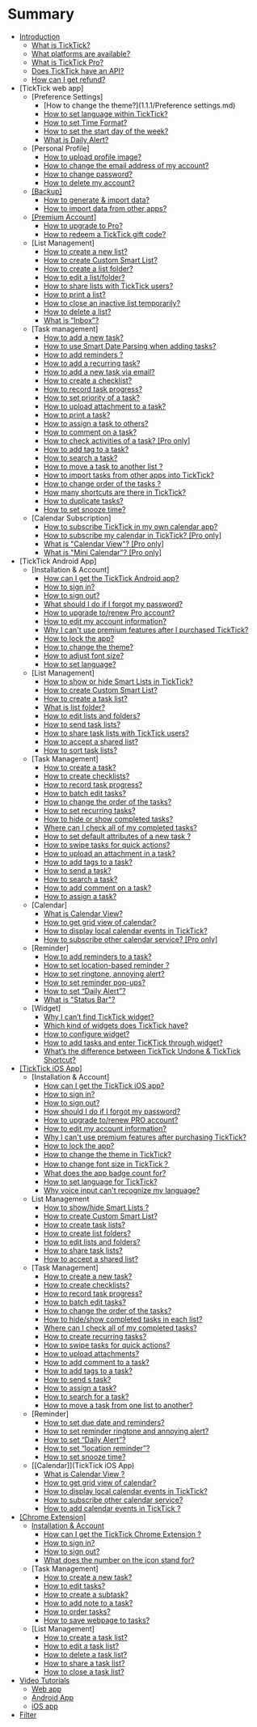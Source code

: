 # Summary

* [Introduction](README.md)
  * [What is TickTick?](what_is_ticktick.md)
  * [What platforms are available?](which_device_is_needed_to_use_ticktick.md)
  * [What is TickTick Pro?](is_ticktick_free.md)
  * [Does TickTick have an API?](does_ticktick_have_an_api.md)
  * [How can I get refund?](how_can_i_get_refund.md)
* \[TickTick web app\]
  * \[Preference Settings\]
    * \[How to change the  theme?\]\(1.1.1/Preference settings.md\)
    * [How to set language within TickTick?](how_to_set_language_in_ticktick.md)
    * [How to set Time Format?](ticktick_web_app/how_to_set_time_format.md)
    * [How to set the start day of the week?](ticktick_web_app/how_to_set_the_start_of_week.md)
    * [What is Daily Alert?](ticktick_web_app/how_to_set_daily_alert_time.md)
  * \[Personal Profile\]
    * [How to upload profile image?](ticktick_web_app/how_to_upload_your_profile_image.md)
    * [How to change the email address of my account?](ticktick_web_app/how_to_change_the_email_address_of_your_account.md)
    * [How to change password?](ticktick_web_app/how_to_change_password.md)
    * [How to delete my account?](ticktick_web_app/how_to_delete_your_account.md)
  * [\[Backup\]]([backup])
    * [How to generate & import data?](how_to_generate_&_import_data.md)
    * [How to import data from other apps?](how_to_import_data_from_other_apps.md)
  * [\[Premium Account\]]([premium_account].md)
    * [How to upgrade to Pro?](how_to_upgrade_to_pro.md)
    * [How to redeem a TickTick gift code?](how_to_redeem_a_ticktick_gift_code.md)
  * \[List Management\]
    * [How to create a new list?](ticktick_web_app/how_to_add_a_new_list.md)
    * [How to create Custom Smart List?](how_to_create_custom_samrt_list.md)
    * [How to create a list folder?](how_to_create_a_list_folder.md)
    * [How to edit a list\/folder?](ticktick_web_app/how_to_edit_lists.md)
    * [How to share lists with TickTick users?](ticktick_web_app/how_to_share_lists.md)
    * [How to print a list?](ticktick_web_app/how_to_print_a_list.md)
    * [How to close an inactive list temporarily?](ticktick_web_app/how_to_close_a_list.md)
    * [How to delete a list?](ticktick_web_app/how_to_delete_a_list.md)
    * [What is “Inbox”?](ticktick_web_app/what_is_inbox.md)
  * \[Task management\]
    * [How to add a new task?](ticktick_web_app/)
    * [How to use Smart Date Parsing when adding tasks?](how_to_use_smart_date_parsing_when_adding_tasks.md)
    * [How to add reminders ?](how_to_add_reminders.md)
    * [How to add a recurring task?](ticktick_web_app/how_to_add_a_recurring_task.md)
    * [How to add a new task via email?](ticktick_web_app/how_to_add_a_new_via_email.md)
    * [How to create a checklist?](ticktick_web_app/how_to_create_checklist.md)
    * [How to record task progress?](web-How_to_record_task_progress.md)
    * [How to set priority of a task?](ticktick_web_app/how_to_set_priority_of_a_task.md)
    * [How to upload attachment to a task?](ticktick_web_app/how_to_upload_attachment_to_a_task.md)
    * [How to print a task?](ticktick_web_app/how_to_print_a_task.md)
    * [How to assign a task to others?](ticktick_web_app/how_to_assign_a_task_to_others.md)
    * [How to comment on a task?](ticktick_web_app/how_to_comment_on_a_task.md)
    * [How to check activities of a task? \[Pro only\]](ticktick_web_app/how_to_check_revision_history_of_a_task.md)
    * [How to add tag to a task?](ticktick_web_app/how_to_add_tag_to_a_task.md)
    * [How to search a task?](ticktick_web_app/how_to_search_a_task.md)
    * [How to move a task to another list ?](ticktick_web_app/how_to_move_a_task_in_another_list.md)
    * [How to import tasks from other apps into TickTick?](ticktick_web_app/how_to_import_tasks_from_other_apps_into_ticktick.md)
    * [How to change order of the tasks ?](ticktick_web_app/how_to_change_order_of_tasks.md)
    * [How many shortcuts are there in TickTick?](ticktick_web_app/how_many_shortcuts_are_there_in_ticktick.md)
    * [How to duplicate tasks?](how_to_duplicate_tasks.md)
    * [How to set snooze time?](how_to_set_snooze_time.md)
  * \[Calendar Subscription\]
    * [How to subscribe TickTick in my own calendar app?](ticktick_web_app/how_to_subscribe_ticktick_in_my_own_calendar_app.md)
    * [How to subscribe my calendar in TickTick? \[Pro only\]](ticktick_web_app/how_to_subscribe_my_calendar_in_ticktick.md)
    * [What is "Calendar View"? \[Pro only\]](ticktick_web_app/what_is_calendar_view.md)
    * [What is "Mini Calendar"? \[Pro only\]](ticktick_web_app/what_is_mini_calendar.md)
* \[TickTick Android App\]
  * \[Installation & Account\]
    * [How can I get the TickTick Android app?](android_app/1_how_can_i_get_the_ticktick_android_app.md)
    * [How to sign in?](android_app/2_how_to_sign_in.md)
    * [How to sign out?](android_app/3_how_to_sign_out.md)
    * [What should I do if I forgot my password?](android_app/4_how_should_i_do_if_i_forgot_my_password.md)
    * [How to upgrade to\/renew Pro account?](android_app/5_how_to_upgrade_torenew_pro_account.md)
    * [How to edit my account information?](android_app/how_to_edit_my_account_information.md)
    * [Why I can't use premium features after I purchased TickTick?](android_app/how_should_i_do_if_i_still_cant_use_premium_features_after_i_purchase_ticktick.md)
    * [How to lock the app?](android_app/6_how_to_lock_the_app.md)
    * [How to change the theme?](android_app/7_how_to_choose_app_theme.md)
    * [How to adjust font size?](android_app/how_to_change_font_size.md)
    * [How to set language?](how_to_set_language.md)
  * \[List Management\]
    * [How to show or hide Smart Lists  in TickTick?](android_app/how_many_default_lists_are_there_in_ticktick.md)
    * [How to create Custom Smart List?](how_to_create_custom_smart_list.md)
    * [How to create a task list?](android_app/1_how_to_create_a_task_list.md)
    * [What is list folder?](how_to_create_list_folders.md)
    * [How to edit lists and folders?](android_app/2_how_to_editrenamedelete_a_task_list.md)
    * [How to send task lists?](how_to_send_task_lists.md)
    * [How to share task lists with TickTick users?](android_app/4_how_to_share_a_task_list.md)
    * [How to accept a shared list?](android_app/how_to_accept_lists_from_others.md)
    * [How to sort task lists?](android_app/5_how_to_change_the_order_of_task_lists.md)
  * \[Task Management\]
    * [How to create a task?](android_app/1_how_to_create_a_new_task.md)
    * [How to create checklists?](android_app/how_to_create_checklists_in_a_subtask.md)
    * [How to record task progress?](how_to_record_task_progress.md)
    * [How to batch edit tasks?](android_app/2_how_to_batch_edit_tasks.md)
    * [How to change the order of the tasks?](android_app/3_how_to_change_the_order_of_tasks.md)
    * [How to set recurring tasks?](android_app/how_to_set_recurring_tasks.md)
    * [How to hide or show completed tasks?](android_app/4_how_to_archive_tasks.md)
    * [Where can I check all of my completed tasks?](android_app/11_how_to_check_completed_tasks.md)
    * [How to set default attributes of a new task ?](android_app/7_how_to_set_default_due_date_for_new_task.md)
    * [How to swipe tasks for quick actions?](android_app/8_how_to_swipe_tasks_for_quick_actions.md)
    * [How to upload an attachment in a task?](android_app/10_how_to_upload_attachment.md)
    * [How to add tags to a task?](android_app/12_how_to_add_tags_to_a_task.md)
    * [How to send a task?](how_to_send_a_task.md)
    * [How to search a task?](android_app/how_to_search_a_task.md)
    * [How to add comment on a task?](android_app/13how_to_add_comment_on_a_task.md)
    * [How to assign a task?](android_app/how_to_assign_a_task_list.md)
  * \[Calendar\]
    * [What is Calendar View?](what_is_calendar_view.md)
    * [How to get grid view of calendar?](how_to_get_grid_view_of_calendar.md)
    * [How to display local calendar events in TickTick?](android_app/1_how_to_display_local_calendar_events_in_ticktick.md)
    * [How to subscribe other calendar service? \[Pro only\]](android_app/3_how_to_subscribe_other_calendar_service.md)
  * \[Reminder\]
    * [How to add reminders to a task?](android_app/1_how_to_set_due_date_&_reminder_for_a_task.md)
    * [How to set location-based reminder ?](android_app/3_how_to_set_location_reminder.md)
    * [How to set ringtone, annoying alert?](android_app/6_how_to_change_the_ringtone.md)
    * [How to set reminder pop-ups?](android_app/4_how_should_i_do_if_i_dont_want_the_reminder_pop-up.md)
    * [How to set “Daily Alert”?](android_app/7_how_to_set_daily_alert.md)
    * [What is "Status Bar"?](android_app/8_how_to_enable_reminder_in_status_bar.md)
  * \[Widget\]
    * [Why I can’t find TickTick widget?](android_app/1_why_i_cant_find_ticktick_widget.md)
    * [Which kind of widgets does TickTick have?](android_app/2_which_kind_of_widgets_does_ticktick_have.md)
    * [How to configure widget?](android_app/3_how_to_configure_widget.md)
    * [How to add tasks and enter TicKTick through widget?](android_app/how_to_add_tasks_and_enter_ticktick_through_widget.md)
    * [What’s the difference between TickTick Undone & TickTick Shortcut?](whats_the_difference_between_ticktick_undone_&_ticktick_shortcut.md)
* [\[TickTick iOS App\]](ticktick-ios-app.md)
  * \[Installation & Account\]
    * [How can I get the TickTick iOS app?](ios_app/1_how_can_i_get_the_ticktick_iphone_app.md)
    * [How to sign in?](ios_app/2_how_to_sign_in.md)
    * [How to sign out?](ios_app/3_how_to_sign_out.md)
    * [How should I do if I forgot my password?](ios_app/4_how_should_i_do_if_i_forgot_my_password.md)
    * [How to upgrade to\/renew PRO account?](ios_app/5_how_to_upgrade_torenew_pro_account.md)
    * [How to edit my account information?](ios_app/how_to_edit_my_account_information.md)
    * [Why I can't use premium features after purchasing TickTick?](ios_app/how_should_i_do_if_i_still_cant_use_premium_features_after_i_purchase_ticktick.md)
    * [How to lock the app?](ios_app/how_to_lock_the_app.md)
    * [How to change the theme in TickTick?]([installation_&_account].md)
    * [How to change font size in TickTick？](ios_app/how_to_change_language_and_font_size_in_ticktick.md)
    * [What does the app badge count for?](ios_app/what_does_the_app_badge_count_for.md)
    * [How to set language for TickTick?](how_to_set_language_for_ticktick.md)
    * [Why voice input can't recognize my language?](why_voice_input_cant_recognize_my_language.md)
  * List Management
    * [How to show\/hide Smart Lists ?](how_to_showhide_smart_lists.md)
    * [How to create Custom Smart List?](How_to_create_custom_smart_list.md)
    * [How to create task lists?](how_to_create_task_lists.md)
    * [How to create list folders?](How_to_create_list_folders.md)
    * [How to edit lists and folders?](how_to_edit_lists_and_folders.md)
    * [How to share task lists?](how_to_share_task_lists.md)
    * [How to accept a shared list?](how_to_accept_a_shared_list.md)
  * \[Task Management\]
    * [How to create a new task?](ios_app/1how_to_create_a_new_task_md.md)
    * [How to create checklists?](ios_app/5_how_to_create_checklist.md)
    * [How to record task progress?](How_to_record_task_progress.md)
    * [How to batch edit tasks?](ios_app/2_how_to_batch_edit_tasks.md)
    * [How to change the order of the tasks?](ios_app/3_how_to_change_the_order_of_tasks.md)
    * [How to hide\/show completed tasks in each list?](ios_app/4_how_to_archive_tasks.md)
    * [Where can I check all of my completed tasks?](ios_app/how_can_i_check_completed_tasks.md)
    * [How to create recurring tasks?](ios_app/how_to_create_recurring_tasks.md)
    * [How to swipe tasks for quick actions?](ios_app/6_how_to_swipe_tasks_for_quick_actions.md)
    * [How to upload attachments?](ios_app/7_how_to_upload_attachment.md)
    * [How to add comment to a task?](ios_app/8_how_to_add_comment_to_a_task.md)
    * [How to add tags to a task?](ios_app/9how_to_add_tags_to_a_task.md)
    * [How to send s task?](how_to_send_s_task.md/task_management.md)
    * [How to assign a task?](ios_app/how_to_assign_tasks_to_others.md)
    * [How to search for a task?](ios_app/how_to_search_for_a_task.md)
    * [How to move a task from one list to another?](how_to_move_a_task_from_one_list_to_another.md)
  * \[Reminder\]
    * [How to set due date and  reminders?](ios_app/1_how_to_set_due_date_&_reminder_for_a_task.md)
    * [How to set reminder ringtone and annoying alert?](how_to_set_ringtone_for_reminders.md)
    * [How to set “Daily Alert”?](ios_app/4_how_to_set_daily_alert.md)
    * [How to set “location reminder”?](ios_app/5_how_to_set_location_reminder.md)
    * [How to set snooze time?](how_to_set_custom_snooze_time.md)
  * \[\[Calendar\]\]\(TickTick iOS App\)
    * [What is Calendar View ?](what_is_calendar_view_used_for.md)
    * [How to get grid view of calendar?](How_to_get_grid_view_of_calendar.md)
    * [How to display local calendar events in TickTick?](ios_app/1_how_to_display_local_calendar_events_in_ticktick.md)
    * [How to subscribe other calendar service?](ios_app/3_how_to_subscribe_other_calendar_service.md)
    * [How to add calendar events in TickTick ?](ios_app/2_how_to_add_calendar_events_in_ticktick.md)
* [\[Chrome Extension\]](chrome-extension.md)
  * [Installation & Account](chrome_extension_app/installation_&_account.md)
    * [How can I get the TickTick Chrome Extension ?](chrome_extension_app/1_how_can_i_get_the_ticktick_chrome_extension_app.md)
    * [How to sign in?](chrome_extension_app/2_how_to_sign_in.md)
    * [How to sign out?](chrome_extension_app/3_how_to_sign_out.md)
    * [What does the number on the icon stand for?](chrome_extension_app/4_what_does_the_number_on_the_icon_stand_for.md)
  * \[Task Management\]
    * [How to create a new task?](chrome_extension_app/1_how_to_create_a_new_task.md)
    * [How to edit tasks?](chrome_extension_app/2_how_to_edit_tasks.md)
    * [How to create a subtask?](chrome_extension_app/3_how_to_create_a_subtask.md)
    * [How to add note to a task?](chrome_extension_app/4_how_to_add_note_to_a_task.md)
    * [How to order tasks?](chrome_extension_app/5_how_to_order_tasks.md)
    * [How to save webpage to tasks?](chrome_extension_app/6_how_to_save_webpage_to_tasks.md)
  * \[List Management\]
    * [How to create a task list?](chrome_extension_app/1_how_to_create_a_task_list.md)
    * [How to edit a task list?](chrome_extension_app/2_how_to_edit_a_task_list.md)
    * [How to delete a task list?](chrome_extension_app/3_how_to_delete_a_task_list.md)
    * [How to share a task list?](chrome_extension_app/4_how_to_share_a_task_list.md)
    * [How to close a task list?](chrome_extension_app/5_how_to_close_a_task_list.md)
* [Video Tutorials](video_tutorials/README.md)
  * [Web app](video_tutorials/web_app.md)
  * [Android App](video_tutorials/android_app.md)
  * [iOS app](video_tutorials/ios_app.md)
* [Filter](filter/README.md)

